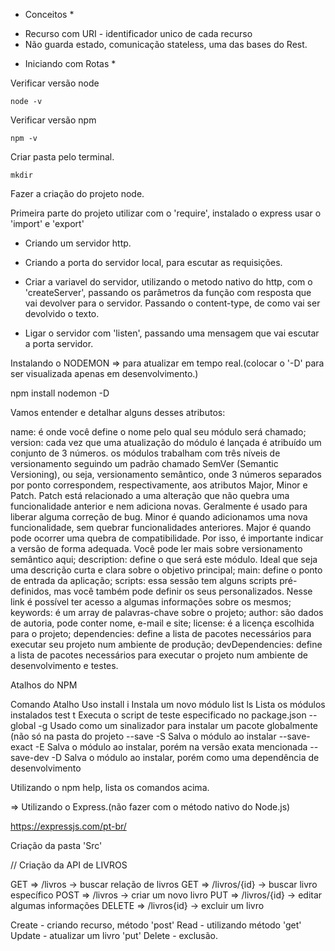 * Conceitos *

- Recurso com URI - identificador unico de cada recurso
- Não guarda estado, comunicação stateless, uma das bases do Rest.

* Iniciando com Rotas *

Verificar versão node

    node -v

Verificar versão npm

    npm -v

Criar pasta pelo terminal.

    mkdir

Fazer a criação do projeto node.

Primeira parte do projeto utilizar com o 'require', instalado o express usar o 'import' e 'export'

 - Criando um servidor http.
 - Criando a porta do servidor local, para escutar as requisições.
 - Criar a variavel do servidor, utilizando o metodo nativo do http, com o 'createServer', passando os parâmetros da função com resposta que vai devolver para o servidor. Passando o content-type, de como vai ser devolvido o texto.

- Ligar o servidor com 'listen', passando uma mensagem que vai escutar a porta servidor.

Instalando o NODEMON => para atualizar em tempo real.(colocar o '-D' para ser visualizada apenas em desenvolvimento.)

npm install nodemon -D


Vamos entender e detalhar alguns desses atributos:

name: é onde você define o nome pelo qual seu módulo será chamado;
version: cada vez que uma atualização do módulo é lançada é atribuído um conjunto de 3 números. os módulos trabalham com três níveis de versionamento seguindo um padrão chamado SemVer (Semantic Versioning), ou seja, versionamento semântico, onde 3 números separados por ponto correspondem, respectivamente, aos atributos Major, Minor e Patch. Patch está relacionado a uma alteração que não quebra uma funcionalidade anterior e nem adiciona novas. Geralmente é usado para liberar alguma correção de bug. Minor é quando adicionamos uma nova funcionalidade, sem quebrar funcionalidades anteriores. Major é quando pode ocorrer uma quebra de compatibilidade. Por isso, é importante indicar a versão de forma adequada. Você pode ler mais sobre versionamento semântico aqui;
description: define o que será este módulo. Ideal que seja uma descrição curta e clara sobre o objetivo principal;
main: define o ponto de entrada da aplicação;
scripts: essa sessão tem alguns scripts pré-definidos, mas você também pode definir os seus personalizados. Nesse link é possível ter acesso a algumas informações sobre os mesmos;
keywords: é um array de palavras-chave sobre o projeto;
author: são dados de autoria, pode conter nome, e-mail e site;
license: é a licença escolhida para o projeto;
dependencies: define a lista de pacotes necessários para executar seu projeto num ambiente de produção;
devDependencies: define a lista de pacotes necessários para executar o projeto num ambiente de desenvolvimento e testes.

Atalhos do NPM

Comando	Atalho	Uso
install	i	Instala um novo módulo
list	ls	Lista os módulos instalados
test	t	Executa o script de teste especificado no package.json
--global	-g	Usado como um sinalizador para instalar um pacote globalmente (não só na pasta do projeto
--save	-S	Salva o módulo ao instalar
--save-exact	-E	Salva o módulo ao instalar, porém na versão exata mencionada
--save-dev	-D	Salva o módulo ao instalar, porém como uma dependência de desenvolvimento

Utilizando o npm help, lista os comandos acima.

=> Utilizando o Express.(não fazer com o método nativo do Node.js)

https://expressjs.com/pt-br/

Criação da pasta 'Src'

// Criação da API de LIVROS

GET => /livros -> buscar relação de livros
GET => /livros/{id} -> buscar livro específico
POST => /livros -> criar um novo livro
PUT => /livros/{id} -> editar algumas informações
DELETE => /livros{id} -> excluir um livro

Create - criando recurso, método 'post'
Read - utilizando método 'get'
Update - atualizar um livro 'put'
Delete - exclusão.


